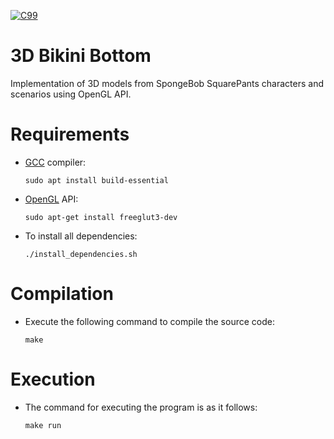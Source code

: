 [![C99](https://img.shields.io/badge/C-00599C?style=for-the-badge&logo=c&logoColor=white)](https://www.open-std.org/jtc1/sc22/wg14/www/docs/n1256.pdf)
# 3D Bikini Bottom
Implementation of 3D models from SpongeBob SquarePants characters and scenarios using OpenGL API.

# Requirements

- [GCC](https://gcc.gnu.org/onlinedocs/gcc-12.2.0/gcc/) compiler:

      sudo apt install build-essential

- [OpenGL](https://docs.gl/) API:

      sudo apt-get install freeglut3-dev

- To install all dependencies:

      ./install_dependencies.sh

# Compilation

- Execute the following command to compile the source code:

      make

# Execution

- The command for executing the program is as it follows:

      make run